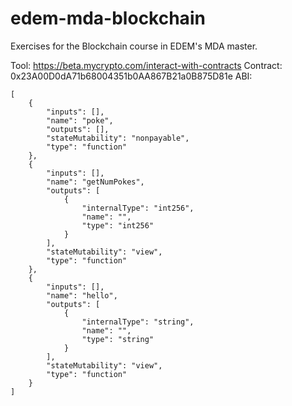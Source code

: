 # edem-mda-blockchain
Exercises for the Blockchain course in EDEM's MDA master.

Tool: https://beta.mycrypto.com/interact-with-contracts
Contract: 0x23A00D0dA71b68004351b0AA867B21a0B875D81e
ABI:
```
[
	{
		"inputs": [],
		"name": "poke",
		"outputs": [],
		"stateMutability": "nonpayable",
		"type": "function"
	},
	{
		"inputs": [],
		"name": "getNumPokes",
		"outputs": [
			{
				"internalType": "int256",
				"name": "",
				"type": "int256"
			}
		],
		"stateMutability": "view",
		"type": "function"
	},
	{
		"inputs": [],
		"name": "hello",
		"outputs": [
			{
				"internalType": "string",
				"name": "",
				"type": "string"
			}
		],
		"stateMutability": "view",
		"type": "function"
	}
]
```

